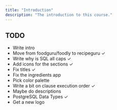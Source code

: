 ```yaml
---
title: "Introduction"
description: "The introduction to this course."
---
```


## TODO

- Write intro
- Move from foodguru/foodly to recipeguru ✓
- Write why is SQL all caps ✓
- Add icons for the sections ✓
- Fix titles ✓
- Fix the ingredients app
- Pick color palette
- Write a bit on clause execution order ✓
- Maybe do descriptions
- PostgreSQL Data Types ✓
- Get a new logo

[twitter]: https://twitter.com/holtbt
[fem]: https://www.frontendmasters.com
